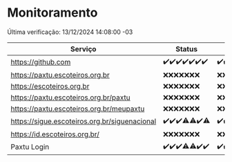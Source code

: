 # Monitoramento

Última verificação: 13/12/2024 14:08:00 -03

|Serviço|Status|Últimas 24h|
|---|---|---|
|https://github.com|<span title="2024-12-06: OK=23">✔️</span><span title="2024-12-07: OK=23">✔️</span><span title="2024-12-08: OK=23">✔️</span><span title="2024-12-09: OK=23">✔️</span><span title="2024-12-10: OK=23">✔️</span><span title="2024-12-11: OK=23">✔️</span><span title="2024-12-12: OK=16">✔️</span>|<span title="12/12/2024 14:08:00 -03 : 200">✔️</span><span title="12/12/2024 15:12:00 -03 : 200">✔️</span><span title="12/12/2024 16:07:00 -03 : 200">✔️</span><span title="12/12/2024 17:10:00 -03 : 200">✔️</span><span title="12/12/2024 18:08:00 -03 : 200">✔️</span><span title="12/12/2024 19:08:00 -03 : 200">✔️</span><span title="12/12/2024 20:09:00 -03 : 200">✔️</span><span title="12/12/2024 21:44:00 -03 : 200">✔️</span><span title="12/12/2024 23:22:00 -03 : 200">✔️</span><span title="13/12/2024 00:29:00 -03 : 200">✔️</span><span title="13/12/2024 01:11:00 -03 : 200">✔️</span><span title="13/12/2024 02:09:00 -03 : 200">✔️</span><span title="13/12/2024 03:13:00 -03 : 200">✔️</span><span title="13/12/2024 04:09:00 -03 : 200">✔️</span><span title="13/12/2024 05:12:00 -03 : 200">✔️</span><span title="13/12/2024 06:09:00 -03 : 200">✔️</span><span title="13/12/2024 07:09:00 -03 : 200">✔️</span><span title="13/12/2024 08:07:00 -03 : 200">✔️</span><span title="13/12/2024 09:16:00 -03 : 200">✔️</span><span title="13/12/2024 10:19:00 -03 : 200">✔️</span><span title="13/12/2024 11:08:00 -03 : 200">✔️</span><span title="13/12/2024 12:09:00 -03 : 200">✔️</span><span title="13/12/2024 13:10:00 -03 : 200">✔️</span><span title="13/12/2024 14:07:00 -03 : 200">✔️</span>|
|https://paxtu.escoteiros.org.br|<span title="2024-12-06: Falhas=23">❌</span><span title="2024-12-07: Falhas=23">❌</span><span title="2024-12-08: Falhas=23">❌</span><span title="2024-12-09: Falhas=23">❌</span><span title="2024-12-10: Falhas=23">❌</span><span title="2024-12-11: Falhas=23">❌</span><span title="2024-12-12: Falhas=16">❌</span>|<span title="12/12/2024 14:08:00 -03 : 403">❌</span><span title="12/12/2024 15:12:00 -03 : 403">❌</span><span title="12/12/2024 16:07:00 -03 : 403">❌</span><span title="12/12/2024 17:10:00 -03 : 403">❌</span><span title="12/12/2024 18:08:00 -03 : 403">❌</span><span title="12/12/2024 19:08:00 -03 : 403">❌</span><span title="12/12/2024 20:09:00 -03 : 403">❌</span><span title="12/12/2024 21:44:00 -03 : 403">❌</span><span title="12/12/2024 23:22:00 -03 : 403">❌</span><span title="13/12/2024 00:29:00 -03 : 403">❌</span><span title="13/12/2024 01:11:00 -03 : 403">❌</span><span title="13/12/2024 02:09:00 -03 : 403">❌</span><span title="13/12/2024 03:13:00 -03 : 403">❌</span><span title="13/12/2024 04:09:00 -03 : 403">❌</span><span title="13/12/2024 05:12:00 -03 : 403">❌</span><span title="13/12/2024 06:09:00 -03 : 403">❌</span><span title="13/12/2024 07:09:00 -03 : 403">❌</span><span title="13/12/2024 08:07:00 -03 : 403">❌</span><span title="13/12/2024 09:16:00 -03 : 403">❌</span><span title="13/12/2024 10:19:00 -03 : 403">❌</span><span title="13/12/2024 11:08:00 -03 : 403">❌</span><span title="13/12/2024 12:09:00 -03 : 403">❌</span><span title="13/12/2024 13:10:00 -03 : 403">❌</span><span title="13/12/2024 14:08:00 -03 : 403">❌</span>|
|https://escoteiros.org.br|<span title="2024-12-06: Falhas=23">❌</span><span title="2024-12-07: Falhas=23">❌</span><span title="2024-12-08: Falhas=23">❌</span><span title="2024-12-09: Falhas=23">❌</span><span title="2024-12-10: Falhas=23">❌</span><span title="2024-12-11: Falhas=23">❌</span><span title="2024-12-12: Falhas=16">❌</span>|<span title="12/12/2024 14:08:00 -03 : 403">❌</span><span title="12/12/2024 15:12:00 -03 : 403">❌</span><span title="12/12/2024 16:07:00 -03 : 403">❌</span><span title="12/12/2024 17:10:00 -03 : 403">❌</span><span title="12/12/2024 18:08:00 -03 : 403">❌</span><span title="12/12/2024 19:08:00 -03 : 403">❌</span><span title="12/12/2024 20:09:00 -03 : 403">❌</span><span title="12/12/2024 21:44:00 -03 : 403">❌</span><span title="12/12/2024 23:22:00 -03 : 403">❌</span><span title="13/12/2024 00:29:00 -03 : 403">❌</span><span title="13/12/2024 01:11:00 -03 : 403">❌</span><span title="13/12/2024 02:09:00 -03 : 403">❌</span><span title="13/12/2024 03:13:00 -03 : 403">❌</span><span title="13/12/2024 04:09:00 -03 : 403">❌</span><span title="13/12/2024 05:12:00 -03 : 403">❌</span><span title="13/12/2024 06:09:00 -03 : 403">❌</span><span title="13/12/2024 07:09:00 -03 : 403">❌</span><span title="13/12/2024 08:07:00 -03 : 403">❌</span><span title="13/12/2024 09:16:00 -03 : 403">❌</span><span title="13/12/2024 10:19:00 -03 : 403">❌</span><span title="13/12/2024 11:08:00 -03 : 403">❌</span><span title="13/12/2024 12:09:00 -03 : 403">❌</span><span title="13/12/2024 13:10:00 -03 : 403">❌</span><span title="13/12/2024 14:08:00 -03 : 403">❌</span>|
|https://paxtu.escoteiros.org.br/paxtu|<span title="2024-12-06: Falhas=23">❌</span><span title="2024-12-07: Falhas=23">❌</span><span title="2024-12-08: Falhas=23">❌</span><span title="2024-12-09: Falhas=23">❌</span><span title="2024-12-10: Falhas=23">❌</span><span title="2024-12-11: Falhas=23">❌</span><span title="2024-12-12: Falhas=16">❌</span>|<span title="12/12/2024 14:08:00 -03 : 403">❌</span><span title="12/12/2024 15:12:00 -03 : 403">❌</span><span title="12/12/2024 16:07:00 -03 : 403">❌</span><span title="12/12/2024 17:10:00 -03 : 403">❌</span><span title="12/12/2024 18:08:00 -03 : 403">❌</span><span title="12/12/2024 19:08:00 -03 : 403">❌</span><span title="12/12/2024 20:09:00 -03 : 403">❌</span><span title="12/12/2024 21:44:00 -03 : 403">❌</span><span title="12/12/2024 23:22:00 -03 : 403">❌</span><span title="13/12/2024 00:29:00 -03 : 403">❌</span><span title="13/12/2024 01:11:00 -03 : 403">❌</span><span title="13/12/2024 02:09:00 -03 : 403">❌</span><span title="13/12/2024 03:13:00 -03 : 403">❌</span><span title="13/12/2024 04:09:00 -03 : 403">❌</span><span title="13/12/2024 05:12:00 -03 : 403">❌</span><span title="13/12/2024 06:09:00 -03 : 403">❌</span><span title="13/12/2024 07:09:00 -03 : 403">❌</span><span title="13/12/2024 08:07:00 -03 : 403">❌</span><span title="13/12/2024 09:16:00 -03 : 403">❌</span><span title="13/12/2024 10:19:00 -03 : 403">❌</span><span title="13/12/2024 11:08:00 -03 : 403">❌</span><span title="13/12/2024 12:09:00 -03 : 403">❌</span><span title="13/12/2024 13:10:00 -03 : 403">❌</span><span title="13/12/2024 14:08:00 -03 : 403">❌</span>|
|https://paxtu.escoteiros.org.br/meupaxtu|<span title="2024-12-06: Falhas=23">❌</span><span title="2024-12-07: Falhas=23">❌</span><span title="2024-12-08: Falhas=23">❌</span><span title="2024-12-09: Falhas=23">❌</span><span title="2024-12-10: Falhas=23">❌</span><span title="2024-12-11: Falhas=23">❌</span><span title="2024-12-12: Falhas=16">❌</span>|<span title="12/12/2024 14:08:00 -03 : 403">❌</span><span title="12/12/2024 15:12:00 -03 : 403">❌</span><span title="12/12/2024 16:07:00 -03 : 403">❌</span><span title="12/12/2024 17:10:00 -03 : 403">❌</span><span title="12/12/2024 18:08:00 -03 : 403">❌</span><span title="12/12/2024 19:08:00 -03 : 403">❌</span><span title="12/12/2024 20:09:00 -03 : 403">❌</span><span title="12/12/2024 21:44:00 -03 : 403">❌</span><span title="12/12/2024 23:22:00 -03 : 403">❌</span><span title="13/12/2024 00:29:00 -03 : 403">❌</span><span title="13/12/2024 01:11:00 -03 : 403">❌</span><span title="13/12/2024 02:09:00 -03 : 403">❌</span><span title="13/12/2024 03:13:00 -03 : 403">❌</span><span title="13/12/2024 04:09:00 -03 : 403">❌</span><span title="13/12/2024 05:12:00 -03 : 403">❌</span><span title="13/12/2024 06:09:00 -03 : 403">❌</span><span title="13/12/2024 07:09:00 -03 : 403">❌</span><span title="13/12/2024 08:07:00 -03 : 403">❌</span><span title="13/12/2024 09:16:00 -03 : 403">❌</span><span title="13/12/2024 10:19:00 -03 : 403">❌</span><span title="13/12/2024 11:08:00 -03 : 403">❌</span><span title="13/12/2024 12:09:00 -03 : 403">❌</span><span title="13/12/2024 13:10:00 -03 : 403">❌</span><span title="13/12/2024 14:08:00 -03 : 403">❌</span>|
|https://sigue.escoteiros.org.br/siguenacional|<span title="2024-12-06: OK=23">✔️</span><span title="2024-12-07: OK=23">✔️</span><span title="2024-12-08: OK=23">✔️</span><span title="2024-12-09: OK=21, Falhas=2">⚠️</span><span title="2024-12-10: OK=22, Falhas=1">⚠️</span><span title="2024-12-11: OK=23">✔️</span><span title="2024-12-12: OK=15, Falhas=1">⚠️</span>|<span title="12/12/2024 14:08:00 -03 : 200">✔️</span><span title="12/12/2024 15:12:00 -03 : 200">✔️</span><span title="12/12/2024 16:07:00 -03 : 200">✔️</span><span title="12/12/2024 17:10:00 -03 : 200">✔️</span><span title="12/12/2024 18:08:00 -03 : 0">❌</span><span title="12/12/2024 19:08:00 -03 : 200">✔️</span><span title="12/12/2024 20:09:00 -03 : 200">✔️</span><span title="12/12/2024 21:44:00 -03 : 200">✔️</span><span title="12/12/2024 23:22:00 -03 : 200">✔️</span><span title="13/12/2024 00:29:00 -03 : 200">✔️</span><span title="13/12/2024 01:11:00 -03 : 200">✔️</span><span title="13/12/2024 02:09:00 -03 : 200">✔️</span><span title="13/12/2024 03:13:00 -03 : 200">✔️</span><span title="13/12/2024 04:09:00 -03 : 200">✔️</span><span title="13/12/2024 05:12:00 -03 : 200">✔️</span><span title="13/12/2024 06:09:00 -03 : 200">✔️</span><span title="13/12/2024 07:09:00 -03 : 200">✔️</span><span title="13/12/2024 08:07:00 -03 : 200">✔️</span><span title="13/12/2024 09:16:00 -03 : 200">✔️</span><span title="13/12/2024 10:19:00 -03 : 200">✔️</span><span title="13/12/2024 11:08:00 -03 : 200">✔️</span><span title="13/12/2024 12:09:00 -03 : 200">✔️</span><span title="13/12/2024 13:10:00 -03 : 200">✔️</span><span title="13/12/2024 14:08:00 -03 : 200">✔️</span>|
|https://id.escoteiros.org.br/|<span title="2024-12-06: Falhas=23">❌</span><span title="2024-12-07: Falhas=23">❌</span><span title="2024-12-08: Falhas=23">❌</span><span title="2024-12-09: Falhas=23">❌</span><span title="2024-12-10: Falhas=23">❌</span><span title="2024-12-11: Falhas=23">❌</span><span title="2024-12-12: Falhas=16">❌</span>|<span title="12/12/2024 14:08:00 -03 : 403">❌</span><span title="12/12/2024 15:12:00 -03 : 403">❌</span><span title="12/12/2024 16:07:00 -03 : 403">❌</span><span title="12/12/2024 17:10:00 -03 : 403">❌</span><span title="12/12/2024 18:08:00 -03 : 403">❌</span><span title="12/12/2024 19:08:00 -03 : 403">❌</span><span title="12/12/2024 20:09:00 -03 : 403">❌</span><span title="12/12/2024 21:44:00 -03 : 403">❌</span><span title="12/12/2024 23:22:00 -03 : 403">❌</span><span title="13/12/2024 00:29:00 -03 : 403">❌</span><span title="13/12/2024 01:11:00 -03 : 403">❌</span><span title="13/12/2024 02:09:00 -03 : 403">❌</span><span title="13/12/2024 03:13:00 -03 : 403">❌</span><span title="13/12/2024 04:09:00 -03 : 403">❌</span><span title="13/12/2024 05:12:00 -03 : 403">❌</span><span title="13/12/2024 06:09:00 -03 : 403">❌</span><span title="13/12/2024 07:09:00 -03 : 403">❌</span><span title="13/12/2024 08:07:00 -03 : 403">❌</span><span title="13/12/2024 09:16:00 -03 : 403">❌</span><span title="13/12/2024 10:19:00 -03 : 403">❌</span><span title="13/12/2024 11:08:00 -03 : 403">❌</span><span title="13/12/2024 12:09:00 -03 : 403">❌</span><span title="13/12/2024 13:10:00 -03 : 403">❌</span><span title="13/12/2024 14:08:00 -03 : 403">❌</span>|
|Paxtu Login|<span title="2024-12-06: OK=23">✔️</span><span title="2024-12-07: OK=23">✔️</span><span title="2024-12-08: OK=23">✔️</span><span title="2024-12-09: OK=22, Falhas=1">⚠️</span><span title="2024-12-10: OK=22, Falhas=1">⚠️</span><span title="2024-12-11: OK=23">✔️</span><span title="2024-12-12: OK=16">✔️</span>|<span title="12/12/2024 14:08:00 -03 : 200">✔️</span><span title="12/12/2024 15:12:00 -03 : 200">✔️</span><span title="12/12/2024 16:07:00 -03 : 200">✔️</span><span title="12/12/2024 17:10:00 -03 : 200">✔️</span><span title="12/12/2024 18:08:00 -03 : 200">✔️</span><span title="12/12/2024 19:08:00 -03 : 200">✔️</span><span title="12/12/2024 20:09:00 -03 : 200">✔️</span><span title="12/12/2024 21:44:00 -03 : 200">✔️</span><span title="12/12/2024 23:22:00 -03 : 200">✔️</span><span title="13/12/2024 00:29:00 -03 : 200">✔️</span><span title="13/12/2024 01:11:00 -03 : 200">✔️</span><span title="13/12/2024 02:09:00 -03 : 200">✔️</span><span title="13/12/2024 03:13:00 -03 : 200">✔️</span><span title="13/12/2024 04:09:00 -03 : 200">✔️</span><span title="13/12/2024 05:12:00 -03 : 200">✔️</span><span title="13/12/2024 06:09:00 -03 : 200">✔️</span><span title="13/12/2024 07:09:00 -03 : 200">✔️</span><span title="13/12/2024 08:07:00 -03 : 200">✔️</span><span title="13/12/2024 09:16:00 -03 : 200">✔️</span><span title="13/12/2024 10:19:00 -03 : 200">✔️</span><span title="13/12/2024 11:08:00 -03 : 200">✔️</span><span title="13/12/2024 12:09:00 -03 : 200">✔️</span><span title="13/12/2024 13:10:00 -03 : 200">✔️</span><span title="13/12/2024 14:08:00 -03 : 200">✔️</span>|
